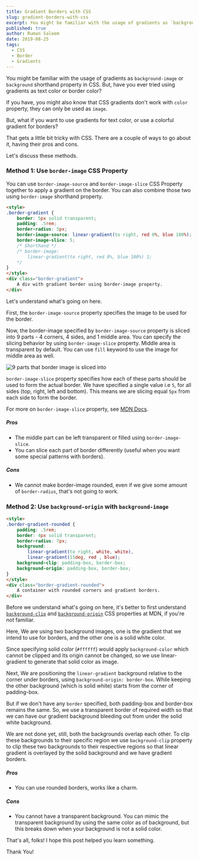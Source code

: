 ```yaml
---
title: Gradient Borders with CSS
slug: gradient-borders-with-css
excerpt: You might be familiar with the usage of gradients as `background-image` or `background` shorthand property in CSS. But, have you ever tried using gradients as text color or border color? 
published: true
author: Ruman Saleem
date: 2019-08-25
tags: 
  - CSS
  - Border
  - Gradients
---
```


You might be familiar with the usage of gradients as `background-image` or `background` shorthand property in CSS. 
But, have you ever tried using gradients as text color or border color? 

If you have, you might also know that CSS gradients don't work with `color` property, they can only be used as `image`. 

But, what if you want to use gradients for text color, or use a colorful gradient for borders?

That gets a little bit tricky with CSS. There are a couple of ways to go about it, having their pros and cons. 

Let's discuss these methods.

### Method 1: Use `border-image` CSS Property
You can use `border-image-source` and `border-image-slice` CSS Property together to apply a gradient on the border. You can also combine those two using `border-image` shorthand property.

```html output
<style>
.border-gradient {
    border: 5px solid transparent;
    padding: .5rem;
    border-radius: 5px;
    border-image-source: linear-gradient(to right, red 0%, blue 100%); 
    border-image-slice: 5;
    /* Shorthand */
    /* border-image: 
        linear-gradient(to right, red 0%, blue 100%) 1;
    */
}
</style>
<div class="border-gradient">
    A div with gradient border using border-image property.
</div>
```

Let's understand what's going on here. 

First, the `border-image-source` property specifies the image to be used for the border. 

Now, the border-image specified by `border-image-source` property is sliced into 9 parts - 4 corners, 4 sides, and 1 middle area. You can specify the slicing behavior by using `border-image-slice` property. Middle area is transparent by default. You can use `fill` keyword to use the image for middle area as well.

![9 parts that border image is sliced into](https://mdn.mozillademos.org/files/3814/border-image-slice.png "9 parts that border image is sliced into (taken from MDN docs)")

`border-image-slice` property specifies how each of these parts should be used to form the actual border. We have specified a single value i.e `5`, for all sides (top, right, left and bottom). This means we are slicing equal `5px` from each side to form the border.

For more on `border-image-slice` property, see [MDN Docs](https://developer.mozilla.org/en-US/docs/Web/CSS/border-image-slice).

##### Pros
* The middle part can be left transparent or filled using `border-image-slice`.
* You can slice each part of border differently (useful when you want some special patterns with borders).

##### Cons
* We cannot make border-image rounded, even if we give some amount of `border-radius`, that's not going to work.

### Method 2: Use `background-origin` with `background-image`

```html output
<style>
.border-gradient-rounded {
    padding: .5rem;
    border: 4px solid transparent;
    border-radius: 7px;
    background: 
        linear-gradient(to right, white, white), 
        linear-gradient(15deg, red , blue); 
    background-clip: padding-box, border-box;
    background-origin: padding-box, border-box;
}
</style>
<div class="border-gradient-rounded">
    A container with rounded corners and gradient borders. 
</div>
```

Before we understand what's going on here, it's better to first understand [`background-clip`](https://developer.mozilla.org/en-US/docs/Web/CSS/background-clip) and [`background-origin`](https://developer.mozilla.org/en-US/docs/Web/CSS/background-clip) CSS properties at MDN, if you're not familiar.

Here, We are using two background images, one is the gradient that we intend to use for borders, and the other one is a solid white color. 

Since specifying solid *color* (`#ffffff`) would apply `background-color` which cannot be clipped and its origin cannot be changed, so we use linear-gradient to generate that solid color as image.

Next, We are positioning the `linear-gradient` background relative to the corner under borders, using `background-origin: border-box`. While keeping the other background (which is solid white) starts from the corner of padding-box. 

But if we don't have any `border` specified, both padding-box and border-box remains the same. So, we use a transparent border of required width so that we can have our gradient background bleeding out from under the solid white background.

We are not done yet, still, both the backgrounds overlap each other. To clip these backgrounds to their specific region we use `background-clip` property to clip these two backgrounds to their respective regions so that linear gradient is overlayed by the solid background and we have gradient borders.

##### Pros
* You can use rounded borders, works like a charm.

##### Cons
* You cannot have a transparent background. You can mimic the transparent background by using the same color as of background, but this breaks down when your background is not a solid color.

That's all, folks! 
I hope this post helped you learn something. 

Thank You!
